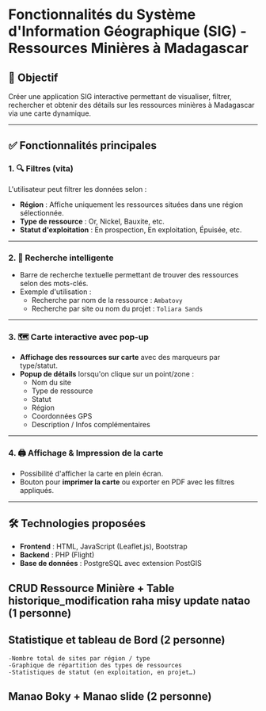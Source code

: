 # Fonctionnalités du Système d'Information Géographique (SIG) - Ressources Minières à Madagascar

## 🎯 Objectif
Créer une application SIG interactive permettant de visualiser, filtrer, rechercher et obtenir des détails sur les ressources minières à Madagascar via une carte dynamique.

---

## ✅ Fonctionnalités principales

### 1. 🔍 Filtres  (vita)
L'utilisateur peut filtrer les données selon :
- **Région** : Affiche uniquement les ressources situées dans une région sélectionnée. 
- **Type de ressource** : Or, Nickel, Bauxite, etc.
- **Statut d'exploitation** : En prospection, En exploitation, Épuisée, etc.

---

### 2. 🧠 Recherche intelligente
- Barre de recherche textuelle permettant de trouver des ressources selon des mots-clés.
- Exemple d'utilisation :
  - Recherche par nom de la ressource : `Ambatovy`
  - Recherche par site ou nom du projet : `Toliara Sands`

---

### 3. 🗺️ Carte interactive avec pop-up 
- **Affichage des ressources sur carte** avec des marqueurs par type/statut.
- **Popup de détails** lorsqu'on clique sur un point/zone :
  - Nom du site
  - Type de ressource
  - Statut
  - Région
  - Coordonnées GPS
  - Description / Infos complémentaires

---

### 4. 🖨️ Affichage & Impression de la carte
- Possibilité d'afficher la carte en plein écran.
- Bouton pour **imprimer la carte** ou exporter en PDF avec les filtres appliqués.

---

## 🛠️ Technologies proposées
- **Frontend** : HTML, JavaScript (Leaflet.js), Bootstrap
- **Backend** : PHP (Flight)
- **Base de données** : PostgreSQL avec extension PostGIS

## CRUD Ressource Minière + Table historique_modification raha misy update natao (1 personne)

## Statistique et tableau de Bord (2 personne)

    -Nombre total de sites par région / type
    -Graphique de répartition des types de ressources
    -Statistiques de statut (en exploitation, en projet…)

## Manao Boky + Manao slide (2 personne)



